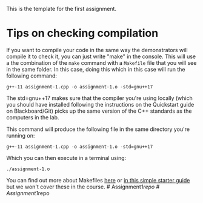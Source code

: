 This is the template for the first assignment. 

# Tips on checking compilation

If you want to compile your code in the same way the demonstrators will compile it to check it, you can just write "make" in the console. 
This will use a the combination of the `make` command with a `Makefile` file that you will see in the same folder. In this case, doing this which in this case will run the following command:

`g++-11 assignment-1.cpp -o assignment-1.o -std=gnu++17`

The std=gnu++17 makes sure that the compiler you're using locally (which you should have installed following the instructions on the Quickstart guide on Blackboard/Git) picks up the same version of the C++ standards as the computers in the lab. 

This command will produce the following file in the same directory you're running on:

`g++-11 assignment-1.cpp -o assignment-1.o -std=gnu++17`

Which you can then execute in a terminal using: 

`./assignment-1.o`

You can find out more about Makefiles [here](https://www.gnu.org/software/make/manual/html_node/Introduction.html) or [in this simple starter guide](https://www.cs.colby.edu/maxwell/courses/tutorials/maketutor/) but we won't cover these in the course. 
#   A s s i g n m e n t 1 _ r e p o  
 #   A s s i g n m e n t 1 _ r e p o  
 